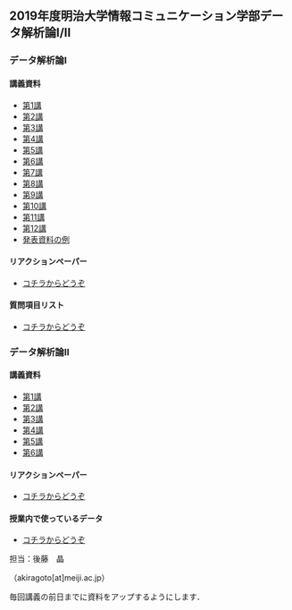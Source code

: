 ## 2019年度明治大学情報コミュニケーション学部データ解析論I/II

### データ解析論I

#### 講義資料

* [第1講](https://akrgt.github.io/2019DA/I/1st.html)
* [第2講](https://akrgt.github.io/2019DA/I/2nd.html)
* [第3講](https://akrgt.github.io/2019DA/I/3rd.html)
* [第4講](https://akrgt.github.io/2019DA/I/4th.html)
* [第5講](https://akrgt.github.io/2019DA/I/5th.html)
* [第6講](https://akrgt.github.io/2019DA/I/6th.html)
* [第7講](https://akrgt.github.io/2019DA/I/7th.html)
* [第8講](https://akrgt.github.io/2019DA/I/8th.html)
* [第9講](https://akrgt.github.io/2019DA/I/9th.html)
* [第10講](https://akrgt.github.io/2019DA/I/10th.html)
* [第11講](https://akrgt.github.io/2019DA/I/11th.html)
* [第12講](https://akrgt.github.io/2019DA/I/12th.html)
* [発表資料の例](https://akrgt.github.io/2019DA/I/example.html)

#### リアクションペーパー

* [コチラからどうぞ](https://forms.gle/UxMVP1Nmg12AZNdw6)

#### 質問項目リスト

* [コチラからどうぞ](https://docs.google.com/spreadsheets/d/1TNtBJdar2XiVRUFFK_5aTY-zReMA44iqWLXdx6L56HY/edit?usp=sharing)





### データ解析論II

#### 講義資料

- [第1講](https://akrgt.github.io/2019DA/II/1st.html)
- [第2講](https://akrgt.github.io/2019DA/II/2nd.html)
- [第3講](https://akrgt.github.io/2019DA/II/3rd.html)
- [第4講](https://akrgt.github.io/2019DA/II/4th.html)
- [第5講](https://akrgt.github.io/2019DA/II/5th.html)
- [第6講](https://akrgt.github.io/2019DA/II/6th.html)

#### リアクションペーパー

- [コチラからどうぞ](https://forms.gle/VkJ9nXWX5P9vLqYA9)





#### 授業内で使っているデータ

- [コチラからどうぞ](https://akrgt.github.io/2019DA/data/exdataset.csv)



担当：後藤　晶

（akiragoto[at]meiji.ac.jp）

毎回講義の前日までに資料をアップするようにします．